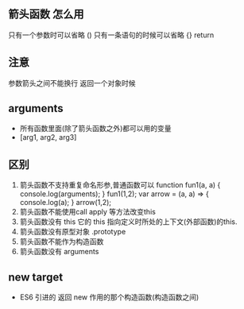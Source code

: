 ## 箭头函数 怎么用
只有一个参数时可以省略 () 
只有一条语句的时候可以省略 {} return

## 注意
参数箭头之间不能换行
返回一个对象时候

## arguments
- 所有函数里面(除了箭头函数之外)都可以用的变量
- [arg1, arg2, arg3]

## 区别
1. 箭头函数不支持重复命名形参,普通函数可以
function fun1(a, a) {
    console.log(arguments);
}
fun1(1,2);
var arrow = (a, a) => {
    console.log(a);
}
arrow(1,2);
2. 箭头函数不能使用call apply 等方法改变this
3. 箭头函数没有 this 它的 this 指向定义时所处的上下文(外部函数)的this.
4. 箭头函数没有原型对象 .prototype
5. 箭头函数不能作为构造函数
6. 箭头函数没有 arguments

## new target
- ES6 引进的 返回 new 作用的那个构造函数(构造函数之间)
